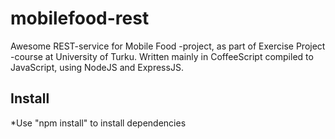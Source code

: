 mobilefood-rest
===============
Awesome REST-service for Mobile Food -project, as part of Exercise Project -course at University of Turku. Written mainly in CoffeeScript compiled to JavaScript, using NodeJS and ExpressJS.

Install
-------
*Use "npm install" to install dependencies